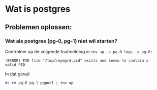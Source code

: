 # Wat is postgres

## Problemen oplossen: 

### Wat als postgres (pg-0, pg-1) niet wil starten? 
Controleer op de volgende foutmelding in `inv up -s pg-0 logs -s pg-0:`
```
[ERROR] PID file "/tmp/repmgrd.pid" exists and seems to contain a valid PID
```
In dat geval: 
```bash 
dc rm pg-0 pg-1 pgpool ; inv up 
```
